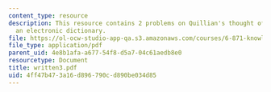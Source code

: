 ```yaml
---
content_type: resource
description: This resource contains 2 problems on Quillian's thought of system as
  an electronic dictionary.
file: https://ol-ocw-studio-app-qa.s3.amazonaws.com/courses/6-871-knowledge-based-applications-systems-spring-2005/4ff47b473a16d896790cd890be034d85_written3.pdf
file_type: application/pdf
parent_uid: 4e8b1afa-a677-54f8-d5a7-04c61aedb8e0
resourcetype: Document
title: written3.pdf
uid: 4ff47b47-3a16-d896-790c-d890be034d85
---
```

